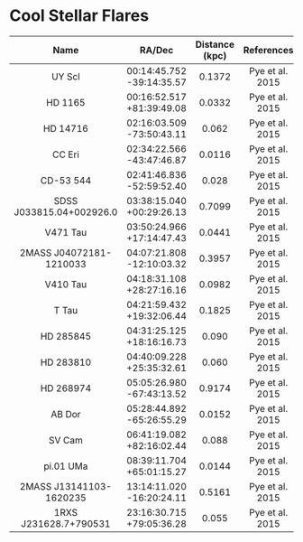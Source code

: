 # Cool Stellar Flares

|Name | RA/Dec | Distance (kpc) | References|
| :---: | :---: | :---: | :---: |
|UY Scl | 00:14:45.752 -39:14:35.57| 0.1372 | Pye et al. 2015|
|HD 1165 | 00:16:52.517 +81:39:49.08| 0.0332 | Pye et al. 2015|
|HD 14716 | 02:16:03.509 -73:50:43.11| 0.062 | Pye et al. 2015|
|CC Eri | 02:34:22.566 -43:47:46.87| 0.0116 | Pye et al. 2015|
|CD-53 544 | 02:41:46.836 -52:59:52.40| 0.028 | Pye et al. 2015|
|SDSS J033815.04+002926.0 | 03:38:15.040 +00:29:26.13 | 0.7099 | Pye et al. 2015|
|V471 Tau | 03:50:24.966 +17:14:47.43 | 0.0441 | Pye et al. 2015|
|2MASS J04072181-1210033 | 04:07:21.808 -12:10:03.32| 0.3957 | Pye et al. 2015|
|V410 Tau | 04:18:31.108 +28:27:16.16| 0.0982 | Pye et al. 2015|
|T Tau | 04:21:59.432 +19:32:06.44| 0.1825 | Pye et al. 2015|
|HD 285845 | 04:31:25.125 +18:16:16.73| 0.090 | Pye et al. 2015|
|HD 283810 | 04:40:09.228 +25:35:32.61| 0.060 | Pye et al. 2015|
|HD 268974 | 05:05:26.980 -67:43:13.52| 0.9174 | Pye et al. 2015|
|AB Dor | 05:28:44.892 -65:26:55.29| 0.0152 | Pye et al. 2015|
|SV Cam | 06:41:19.082 +82:16:02.44 | 0.088 | Pye et al. 2015|
|pi.01 UMa | 08:39:11.704 +65:01:15.27 | 0.0144 | Pye et al. 2015|
|2MASS J13141103-1620235 | 13:14:11.020 -16:20:24.11 | 0.5161 | Pye et al. 2015|
|1RXS J231628.7+790531 | 23:16:30.715 +79:05:36.28| 0.055 | Pye et al. 2015|

